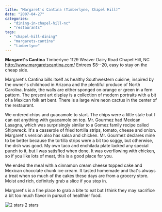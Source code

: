 ```yaml
---
title: "Margaret's Cantina (Timberlyne, Chapel Hill)"
date: "2007-04-27"
categories:
  - "dining-in-chapel-hill-nc"
  - "restaurants"
tags:
  - "chapel-hill-dining"
  - "margarets-cantina"
  - "timberlyne"
---
```


**Margaret's Cantina** Timberlyne 1129 Weaver Dairy Road Chapel Hill, NC http://www.margaretscantina.com/ Entrees $8--20, easy to stay on the cheap side.

Margaret's Cantina bills itself as healthy Southwestern cuisine, inspired by the owner's childhood in Arizona and the plentiful produce of North Carolina. Inside, the walls are either sponged on orange or green in a fern pattern. The present art display is a collection of modern portraits with a bit of a Mexican folk art bent. There is a large wire neon cactus in the center of the restaurant.

We ordered chips and guacamole to start. The chips were a little stale but I can eat anything with guacamole on top. Mr. Gourmez had Mexican Lasagna, which was surprisingly similar to a Gomez family recipe called Shipwreck. It's a casserole of fried tortilla strips, tomato, cheese and onion. Margaret's version also has salsa and chicken. Mr. Gourmez declares mine to be better because the tortilla strips were a bit too soggy, but otherwise, the dish was good. My own taco and enchilada plate lacked any special punch to it, but I was satisfied when done. It was overflowing with chicken, so if you like lots of meat, this is a good place for you.

We ended the meal with a cinnamon cream cheese topped cake and Mexican chocolate chunk ice cream. It tasted homemade and that's always a treat when so much of the cakes these days are from a grocery store. Moist and rich, definitely grab a slice if you stop in.

Margaret's is a fine place to grab a bite to eat but I think they may sacrifice a bit too much flavor in pursuit of healthier food.




<div class="caption">

![2 stars](http://s3.amazonaws.com/thegourmez-wpmedia/2009/02/rating_chicken11.gif "rating_chicken11") 2 stars</div>

